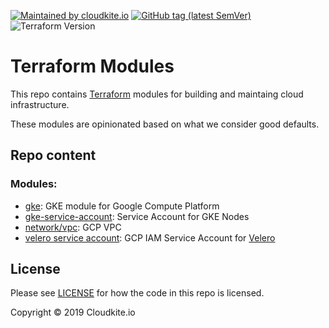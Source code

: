 [![Maintained by cloudkite.io](https://img.shields.io/badge/maintained%20by-cloudkite.io-%235849a6.svg)](https://cloudkite.io/)
[![GitHub tag (latest SemVer)](https://img.shields.io/github/tag/cloudkite-io/terraform-modules.svg?label=latest)](https://github.com/cloudkite-io/terraform-modules/releases/latest)
![Terraform Version](https://img.shields.io/badge/tf-%3E%3D0.12.9-blue.svg)

# Terraform Modules

This repo contains [Terraform](https://www.terraform.io/docs/configuration/modules.html) modules for building and maintaing cloud infrastructure.

These modules are opinionated based on what we consider good defaults.

## Repo content

### Modules:

* [gke](https://github.com/cloudkite-io/terraform-modules/tree/master/modules/gke): GKE module for Google Compute Platform
* [gke-service-account](https://github.com/cloudkite-io/terraform-modules/tree/master/modules/gke-service-account): Service Account for GKE Nodes 
* [network/vpc](https://github.com/cloudkite-io/terraform-modules/tree/master/modules/network/vpc): GCP VPC
* [velero service account](https://github.com/cloudkite-io/terraform-modules/tree/master/modules/velero-service-account): GCP IAM Service Account for [Velero](https://velero.io)

## License

Please see [LICENSE](https://github.com/cloudkite-io/terraform-modules/blob/master/LICENSE) for how the code in this
repo is licensed.

Copyright &copy; 2019 Cloudkite.io
